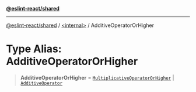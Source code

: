 [**@eslint-react/shared**](../../README.md)

***

[@eslint-react/shared](../../README.md) / [\<internal\>](../README.md) / AdditiveOperatorOrHigher

# Type Alias: AdditiveOperatorOrHigher

> **AdditiveOperatorOrHigher** = [`MultiplicativeOperatorOrHigher`](MultiplicativeOperatorOrHigher.md) \| [`AdditiveOperator`](AdditiveOperator.md)
